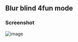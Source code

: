 ## Blur blind 4fun mode

### Screenshot

![image](https://github.com/wlalswjd/blur-blind-mode/assets/31979112/9d164bdb-a2b7-489f-83ec-7b97904f2ec6)
